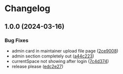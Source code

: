 # Changelog

## 1.0.0 (2024-03-16)


### Bug Fixes

* admin card in maintainer upload file page ([2ce9008](https://github.com/yuji-luigi/flatmate-webapp/commit/2ce9008c5114ff2e39507ea3b131b73e1b35016f))
* admin section completely out ([a44c223](https://github.com/yuji-luigi/flatmate-webapp/commit/a44c2231475e0bba0b1da0a2841275bd29f84067))
* currentSpace not showing after login ([7c4d374](https://github.com/yuji-luigi/flatmate-webapp/commit/7c4d374e37b2a701f8d31420066ca2688d05ccc3))
* release please ([edc2e27](https://github.com/yuji-luigi/flatmate-webapp/commit/edc2e27371490ceaa86ee3f74ea8f6b091c6abd2))
